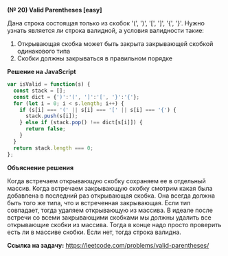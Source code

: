**(№ 20) Valid Parentheses [easy]**

Дана строка состоящая только из скобок '(', ')', '[', ']', '{', '}'.
Нужно узнать является ли строка валидной, а условия валидности такие:
1. Открывающая скобка может быть закрыта закрывающей скобкой одинакового типа
2. Скобки должны закрываться в правильном порядке

**Решение на JavaScript**

```javascript
var isValid = function(s) {
  const stack = [];
  const dict = {')':'(', ']':'[', '}':'{'};
  for (let i = 0; i < s.length; i++) {
    if (s[i] === '(' || s[i] === '[' || s[i] === '{') {
      stack.push(s[i]);
    } else if (stack.pop() !== dict[s[i]]) {
      return false;
    }
  }
  return stack.length === 0;
};
```

**Объяснение решения**

Когда встречаем открывающую скобку сохраняем ее в отдельный массив. Когда встречаем закрывающую скобку смотрим какая была добавлена в последний раз открывающая скобка. Она всегда должна быть того же типа, что и встреченная закрывающая. Если тип совпадает, тогда удаляем открывающую из массива. В идеале после встречи со всеми закрывающими скобками мы должны удалить все открывающие скобки из массива. Тогда в конце надо просто проверить есть ли в массиве скобки. Если нет, тогда строка валидна.

**Ссылка на задачу:** https://leetcode.com/problems/valid-parentheses/